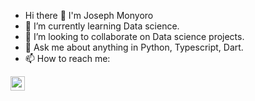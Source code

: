 <!-- <img align="right" src="https://visitor-badge.laobi.icu/badge?page_id=monyorojoseph/monyorojoseph" alt="HalemoGPA">  -->


<!-- <h2 align="center">
  Hi there 👋 I'm Joseph Monyoro
</h2> -->


<!-- ###  <img src="/images/Developer.gif" alt="developer gif"  height="45px">  About Me: -->
- Hi there 👋 I'm Joseph Monyoro
- 🌱 I’m currently learning Data science.
- 👯 I’m looking to collaborate on Data science projects.
- 💬 Ask me about anything in Python, Typescript, Dart.
- 📫 How to reach me:

<p align="left"> 
<!--   <a href="https://www.linkedin.com/in/abdel-haleem-osama-0870a81ba/"><img src="https://img.shields.io/badge/linkedin-%230077B5.svg?&style=for-the-badge&logo=linkedin&logoColor=white" height=23></a>  -->
  <a href="mailto:monyorojoseph@gmail.com"><img src="https://img.shields.io/badge/Gmail-D14836?style=for-the-badge&logo=gmail&logoColor=white" height=23></a> </p>
<!--   
###  Skills

- Full Stack Web Development
- Mobile Development

### Languages & Frameworks & Tools
<p align="left">
<code><img title="Python" height="25" src="https://img.shields.io/badge/python-3670A0?style=for-the-badge&logo=python&logoColor=ffdd54"></code>
<code><img title="Typescript" height="25" src="https://img.shields.io/badge/typescript-%23007ACC.svg?style=for-the-badge&logo=typescript&logoColor=white"></code>
<code><img title="Dart" height="25" src="https://img.shields.io/badge/dart-%230175C2.svg?style=for-the-badge&logo=dart&logoColor=whit"></code>
<code><img title="Django" height="25" src="https://img.shields.io/badge/django-%23092E20.svg?style=for-the-badge&logo=django&logoColor=white"></code>
<code><img title="React js" height="25" src="https://img.shields.io/badge/react-%2320232a.svg?style=for-the-badge&logo=react&logoColor=%2361DAFB"></code>
<code><img title="Flutter" height="25" src="https://img.shields.io/badge/Flutter-%2302569B.svg?style=for-the-badge&logo=Flutter&logoColor=white"></code>
<code><img title="Next js" height="25" src="https://img.shields.io/badge/Next-black?style=for-the-badge&logo=next.js&logoColor=white"></code>
<code><img title="Postgres" height="25" src="https://img.shields.io/badge/postgres-%23316192.svg?style=for-the-badge&logo=postgresql&logoColor=white"></code>
</p> -->
<!--
**monyorojoseph/monyorojoseph** is a ✨ _special_ ✨ repository because its `README.md` (this file) appears on your GitHub profile.

Here are some ideas to get you started:

- 🔭 I’m currently working on ...
- 🌱 I’m currently learning ...
- 👯 I’m looking to collaborate on ...
- 🤔 I’m looking for help with ...
- 💬 Ask me about ...
- 📫 How to reach me: ...
- 😄 Pronouns: ...
- ⚡ Fun fact: ...
-->
